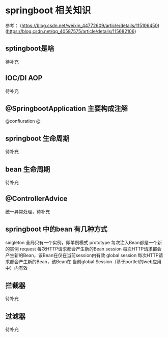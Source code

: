 # springboot 相关知识
参考：
(https://blog.csdn.net/weixin_44772609/article/details/115106450)
(https://blog.csdn.net/qq_40587575/article/details/115682106)


## sptingboot是啥
待补充

## IOC/DI AOP
待补充

## @SpringbootApplication 主要构成注解
@confiuration
@

## springboot 生命周期
待补充

## bean 生命周期
待补充

## @ControllerAdvice
统一异常处理，待补充

## springboot 中的bean 有几种方式
singleton 全局只有一个实例，即单例模式
prototype 每次注入Bean都是一个新的实例
request 每次HTTP请求都会产生新的Bean
session 每次HTTP请求都会产生新的Bean，该Bean在仅在当前session内有效
global session 每次HTTP请求都会产生新的Bean，该Bean在 当前global Session（基于portlet的web应用中）内有效


## 拦截器
待补充

## 过滤器
待补充



